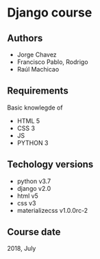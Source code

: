 # Django course

## Authors

* Jorge Chavez
* Francisco Pablo, Rodrigo
* Raúl Machicao

## Requirements

Basic knowlegde of

* HTML 5
* CSS 3
* JS
* PYTHON 3

## Techology versions

* python v3.7
* django v2.0
* html v5
* css v3
* materializecss v1.0.0rc-2

## Course date

2018, July